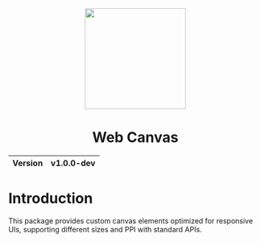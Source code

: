 <div align="center">
  <img width="200px" src="https://github.com/user-attachments/assets/0142d9f8-7cfc-4623-864b-333335306ab3">
  <h1>Web Canvas</h1>
  <table>
        <thead>
          <tr>
            <th>Version</th>
            <th>v1.0.0-dev</th>
          </tr>
        </tbody>
    </table>
</div>

# Introduction
This package provides custom canvas elements optimized for responsive UIs, supporting different sizes and PPI with standard APIs.
